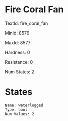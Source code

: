 # Fire Coral Fan

TextId: fire_coral_fan

MinId: 8576

MaxId: 8577

Hardness: 0

Resistance: 0


Num States: 2

# States
```
Name: waterlogged
Type: bool
Num Values: 2
```